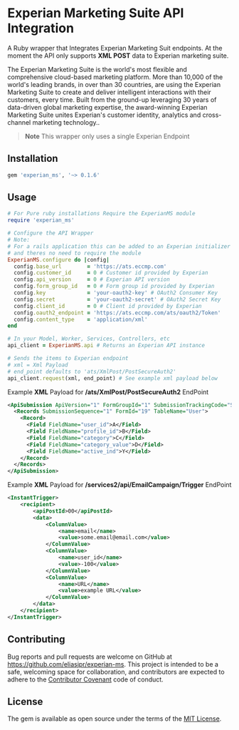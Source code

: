 # Experian Marketing Suite API Integration

A Ruby wrapper that Integrates Experian Marketing Suit endpoints. At the moment
the API only supports **XML POST** data to Experian marketing suite.

The Experian Marketing Suite is the world's most flexible and comprehensive
cloud-based marketing platform. More than 10,000 of the world's leading brands,
in over than 30 countries, are using the Experian Marketing Suite to create and
deliver intelligent interactions with their customers, every time. Built from the
ground-up leveraging 30 years of data-driven global marketing expertise, the
award-winning Experian Marketing Suite unites Experian's customer identity,
analytics and cross-channel marketing technology..

> **Note** This wrapper only uses a single Experian Endpoint

## Installation

```ruby
gem 'experian_ms', '~> 0.1.6'
```

## Usage

```ruby
# For Pure ruby installations Require the ExperianMS module
require 'experian_ms'

# Configure the API Wrapper
# Note:
# For a rails application this can be added to an Experian initializer (config/initializers/experian_ms_conf.rb)
# and theres no need to require the module
ExperianMS.configure do |config|
  config.base_url        = 'https://ats.eccmp.com'
  config.customer_id     = 0 # Customer id provided by Experian
  config.api_version     = 0 # Experian API version
  config.form_group_id   = 0 # Form group id provided by Experian
  config.key             = 'your-oauth2-key' # OAuth2 Consumer Key
  config.secret          = 'your-oauth2-secret' # OAuth2 Secret Key
  config.client_id       = 0 # Client id provided by Experian
  config.oauth2_endpoint = 'https://ats.eccmp.com/ats/oauth2/Token'
  config.content_type    = 'application/xml'
end

# In your Model, Worker, Services, Controllers, etc
api_client = ExperianMS.api # Returns an Experian API instance

# Sends the items to Experian endpoint
# xml = Xml Payload
# end_point defaults to 'ats/XmlPost/PostSecureAuth2'
api_client.request(xml, end_point) # See example xml payload below
```

Example **XML** Payload for **/ats/XmlPost/PostSecureAuth2** EndPoint

```xml
<ApiSubmission ApiVersion="1" FormGroupId="1" SubmissionTrackingCode="SOMECODE" CustId="345">
  <Records SubmissionSequence="1" FormId="19" TableName="User">
    <Record>
      <Field FieldName="user_id">A</Field>
      <Field FieldName="profile_id">B</Field>
      <Field FieldName="category">C</Field>
      <Field FieldName="category_value">D</Field>
      <Field FieldName="active_ind">Y</Field>
    </Record>
  </Records>
</ApiSubmission>
```

Example **XML** Payload for **/services2/api/EmailCampaign/Trigger** EndPoint

```xml
<InstantTrigger>
    <recipient>
        <apiPostId>00</apiPostId>
        <data>
            <ColumnValue>
                <name>email</name>
                <value>some.email@email.com</value>
            </ColumnValue>
            <ColumnValue>
                <name>user_id</name>
                <value>-100</value>
            </ColumnValue>
            <ColumnValue>
                <name>URL</name>
                <value>example URL</value>
            </ColumnValue>
        </data>
    </recipient>
</InstantTrigger>
```
## Contributing

Bug reports and pull requests are welcome on GitHub at https://github.com/eliasjpr/experian-ms.
This project is intended to be a safe, welcoming space for collaboration, and
contributors are expected to adhere to the [Contributor Covenant](http://contributor-covenant.org) code of conduct.


## License

The gem is available as open source under the terms of the [MIT License](http://opensource.org/licenses/MIT).
